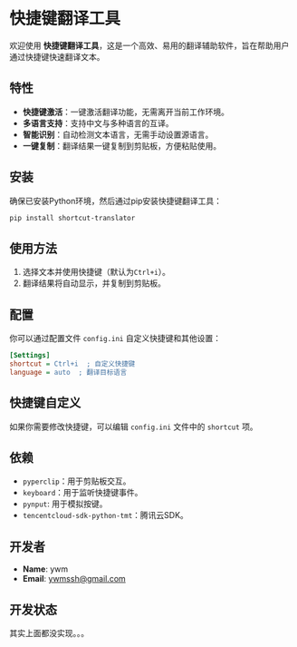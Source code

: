 # 快捷键翻译工具

欢迎使用 **快捷键翻译工具**，这是一个高效、易用的翻译辅助软件，旨在帮助用户通过快捷键快速翻译文本。

## 特性

- **快捷键激活**：一键激活翻译功能，无需离开当前工作环境。
- **多语言支持**：支持中文与多种语言的互译。
- **智能识别**：自动检测文本语言，无需手动设置源语言。
- **一键复制**：翻译结果一键复制到剪贴板，方便粘贴使用。

## 安装

确保已安装Python环境，然后通过pip安装快捷键翻译工具：

```bash
pip install shortcut-translator
```

## 使用方法

1. 选择文本并使用快捷键（默认为`Ctrl+i`）。
2. 翻译结果将自动显示，并复制到剪贴板。

## 配置

你可以通过配置文件 `config.ini` 自定义快捷键和其他设置：

```ini
[Settings]
shortcut = Ctrl+i  ; 自定义快捷键
language = auto  ; 翻译目标语言
```

## 快捷键自定义

如果你需要修改快捷键，可以编辑 `config.ini` 文件中的 `shortcut` 项。

## 依赖

- `pyperclip`：用于剪贴板交互。
- `keyboard`：用于监听快捷键事件。
- `pynput`: 用于模拟按键。
- `tencentcloud-sdk-python-tmt`：腾讯云SDK。

## 开发者

- **Name**: ywm
- **Email**: [ywmssh@gmail.com](mailto:ywmssh@gmail.com)

## 开发状态
其实上面都没实现。。。

